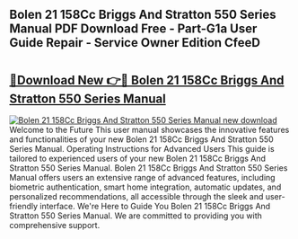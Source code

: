 ## Bolen 21 158Cc Briggs And Stratton 550 Series Manual PDF Download Free - Part-G1a User Guide Repair - Service Owner Edition CfeeD

# <h2><a href="http://bc56406.oget.top/?id=Bolen+21+158Cc+Briggs+And+Stratton+550+Series+Manual">🔗Download New 👉🔴 Bolen 21 158Cc Briggs And Stratton 550 Series Manual</a></h2>

[![Bolen 21 158Cc Briggs And Stratton 550 Series Manual new download](https://i.imgur.com/5g1atiW.png)](http://bc56406.oget.top/?id=Bolen+21+158Cc+Briggs+And+Stratton+550+Series+Manual)
Welcome to the Future This user manual showcases the innovative features and functionalities of your new Bolen 21 158Cc Briggs And Stratton 550 Series Manual. Operating Instructions for Advanced Users This guide is tailored to experienced users of your new Bolen 21 158Cc Briggs And Stratton 550 Series Manual. Bolen 21 158Cc Briggs And Stratton 550 Series Manual offers users an extensive range of advanced features, including biometric authentication, smart home integration, automatic updates, and personalized recommendations, all accessible through the sleek and user-friendly interface. We're Here to Guide You Bolen 21 158Cc Briggs And Stratton 550 Series Manual. We are committed to providing you with comprehensive support.
